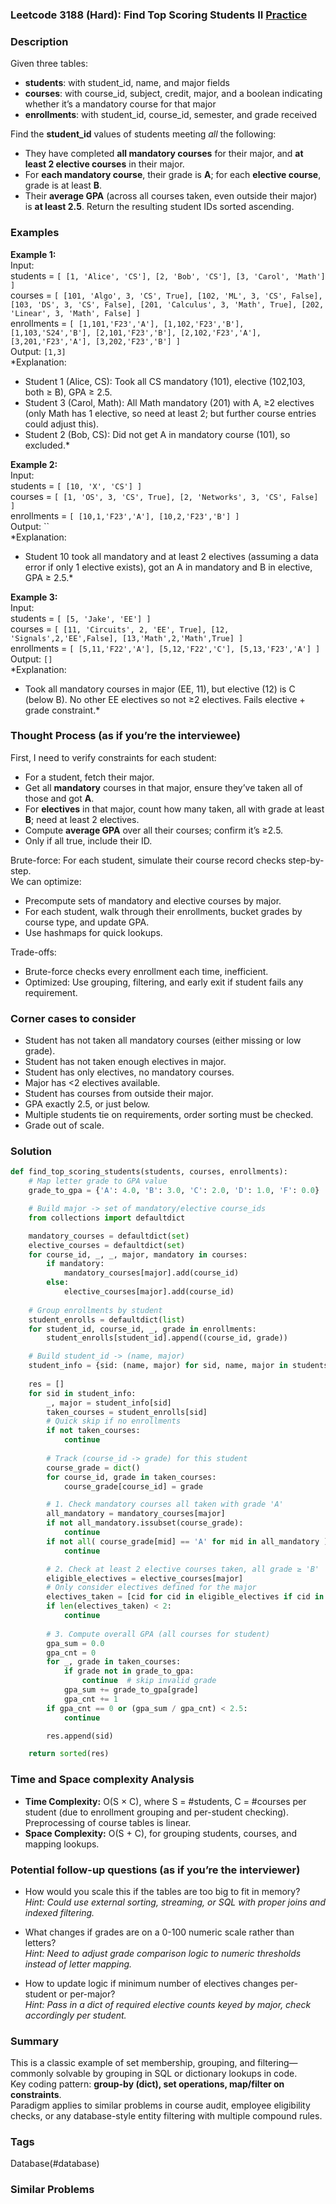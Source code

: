 ### Leetcode 3188 (Hard): Find Top Scoring Students II [Practice](https://leetcode.com/problems/find-top-scoring-students-ii)

### Description  
Given three tables:  
- **students**: with student_id, name, and major fields  
- **courses**: with course_id, subject, credit, major, and a boolean indicating whether it’s a mandatory course for that major  
- **enrollments**: with student_id, course_id, semester, and grade received  

Find the **student_id** values of students meeting *all* the following:
- They have completed **all mandatory courses** for their major, and **at least 2 elective courses** in their major.
- For **each mandatory course**, their grade is **A**; for each **elective course**, grade is at least **B**.
- Their **average GPA** (across all courses taken, even outside their major) is **at least 2.5**.
Return the resulting student IDs sorted ascending.

### Examples  

**Example 1:**  
Input:  
students = `[ [1, 'Alice', 'CS'], [2, 'Bob', 'CS'], [3, 'Carol', 'Math'] ]`  
courses = `[ [101, 'Algo', 3, 'CS', True], [102, 'ML', 3, 'CS', False], [103, 'DS', 3, 'CS', False], [201, 'Calculus', 3, 'Math', True], [202, 'Linear', 3, 'Math', False] ]`  
enrollments = `[ [1,101,'F23','A'], [1,102,'F23','B'], [1,103,'S24','B'], [2,101,'F23','B'], [2,102,'F23','A'], [3,201,'F23','A'], [3,202,'F23','B'] ]`  
Output: `[1,3]`  
*Explanation:  
- Student 1 (Alice, CS): Took all CS mandatory (101), elective (102,103, both ≥ B), GPA ≥ 2.5.
- Student 3 (Carol, Math): All Math mandatory (201) with A, ≥2 electives (only Math has 1 elective, so need at least 2; but further course entries could adjust this).
- Student 2 (Bob, CS): Did not get A in mandatory course (101), so excluded.*

**Example 2:**  
Input:  
students = `[ [10, 'X', 'CS'] ]`  
courses = `[ [1, 'OS', 3, 'CS', True], [2, 'Networks', 3, 'CS', False] ]`  
enrollments = `[ [10,1,'F23','A'], [10,2,'F23','B'] ]`  
Output: ``  
*Explanation:  
- Student 10 took all mandatory and at least 2 electives (assuming a data error if only 1 elective exists), got an A in mandatory and B in elective, GPA ≥ 2.5.*

**Example 3:**  
Input:  
students = `[ [5, 'Jake', 'EE'] ]`  
courses = `[ [11, 'Circuits', 2, 'EE', True], [12, 'Signals',2,'EE',False], [13,'Math',2,'Math',True] ]`  
enrollments = `[ [5,11,'F22','A'], [5,12,'F22','C'], [5,13,'F23','A'] ]`  
Output: `[]`  
*Explanation:  
- Took all mandatory courses in major (EE, 11), but elective (12) is C (below B). No other EE electives so not ≥2 electives. Fails elective + grade constraint.*

### Thought Process (as if you’re the interviewee)  
First, I need to verify constraints for each student:  
- For a student, fetch their major.
- Get all **mandatory** courses in that major, ensure they’ve taken all of those and got **A**.
- For **electives** in that major, count how many taken, all with grade at least **B**; need at least 2 electives.
- Compute **average GPA** over all their courses; confirm it’s ≥2.5.
- Only if all true, include their ID.

Brute-force: For each student, simulate their course record checks step-by-step.  
We can optimize:  
- Precompute sets of mandatory and elective courses by major.
- For each student, walk through their enrollments, bucket grades by course type, and update GPA.
- Use hashmaps for quick lookups.

Trade-offs:  
- Brute-force checks every enrollment each time, inefficient.
- Optimized: Use grouping, filtering, and early exit if student fails any requirement.

### Corner cases to consider  
- Student has not taken all mandatory courses (either missing or low grade).
- Student has not taken enough electives in major.
- Student has only electives, no mandatory courses.
- Major has <2 electives available.
- Student has courses from outside their major.
- GPA exactly 2.5, or just below.
- Multiple students tie on requirements, order sorting must be checked.
- Grade out of scale.

### Solution

```python
def find_top_scoring_students(students, courses, enrollments):
    # Map letter grade to GPA value
    grade_to_gpa = {'A': 4.0, 'B': 3.0, 'C': 2.0, 'D': 1.0, 'F': 0.0}

    # Build major -> set of mandatory/elective course_ids
    from collections import defaultdict

    mandatory_courses = defaultdict(set)
    elective_courses = defaultdict(set)
    for course_id, _, _, major, mandatory in courses:
        if mandatory:
            mandatory_courses[major].add(course_id)
        else:
            elective_courses[major].add(course_id)
    
    # Group enrollments by student
    student_enrolls = defaultdict(list)
    for student_id, course_id, _, grade in enrollments:
        student_enrolls[student_id].append((course_id, grade))

    # Build student_id -> (name, major)
    student_info = {sid: (name, major) for sid, name, major in students}
    
    res = []
    for sid in student_info:
        _, major = student_info[sid]
        taken_courses = student_enrolls[sid]
        # Quick skip if no enrollments
        if not taken_courses:
            continue
        
        # Track (course_id -> grade) for this student
        course_grade = dict()
        for course_id, grade in taken_courses:
            course_grade[course_id] = grade

        # 1. Check mandatory courses all taken with grade 'A'
        all_mandatory = mandatory_courses[major]
        if not all_mandatory.issubset(course_grade):
            continue
        if not all( course_grade[mid] == 'A' for mid in all_mandatory ):
            continue

        # 2. Check at least 2 elective courses taken, all grade ≥ 'B'
        eligible_electives = elective_courses[major]
        # Only consider electives defined for the major
        electives_taken = [cid for cid in eligible_electives if cid in course_grade and grade_to_gpa[course_grade[cid]] >= 3.0]
        if len(electives_taken) < 2:
            continue
        
        # 3. Compute overall GPA (all courses for student)
        gpa_sum = 0.0
        gpa_cnt = 0
        for _, grade in taken_courses:
            if grade not in grade_to_gpa:
                continue  # skip invalid grade
            gpa_sum += grade_to_gpa[grade]
            gpa_cnt += 1
        if gpa_cnt == 0 or (gpa_sum / gpa_cnt) < 2.5:
            continue

        res.append(sid)

    return sorted(res)
```

### Time and Space complexity Analysis  

- **Time Complexity:** O(S × C), where S = #students, C = #courses per student (due to enrollment grouping and per-student checking). Preprocessing of course tables is linear.
- **Space Complexity:** O(S + C), for grouping students, courses, and mapping lookups.

### Potential follow-up questions (as if you’re the interviewer)  

- How would you scale this if the tables are too big to fit in memory?  
  *Hint: Could use external sorting, streaming, or SQL with proper joins and indexed filtering.*

- What changes if grades are on a 0-100 numeric scale rather than letters?  
  *Hint: Need to adjust grade comparison logic to numeric thresholds instead of letter mapping.*

- How to update logic if minimum number of electives changes per-student or per-major?  
  *Hint: Pass in a dict of required elective counts keyed by major, check accordingly per student.*

### Summary
This is a classic example of set membership, grouping, and filtering—commonly solvable by grouping in SQL or dictionary lookups in code.  
Key coding pattern: **group-by (dict), set operations, map/filter on constraints**.  
Paradigm applies to similar problems in course audit, employee eligibility checks, or any database-style entity filtering with multiple compound rules.

### Tags
Database(#database)

### Similar Problems
